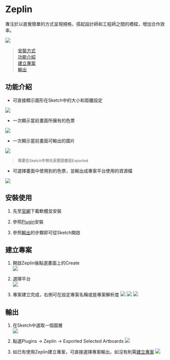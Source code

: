 # Zeplin

專注於以直覺簡單的方式呈現規格，搭起設計師和工程師之間的橋樑，增加合作效率。

![](https://zeplin.io/img/sneakpeek/ssAll@2x.png)

> [安裝方式](#安裝方式)  
> [功能介紹](#功能介紹)  
> [建立專案](#建立專案)  
> [輸出](#輸出)

## 功能介紹

* 可直接顯示圖形在Sketch中的大小和距離設定  

![](../../assets/plugin/zeplin/intro_1.png) 

* 一次顯示當前畫面所擁有的色票

![](../../assets/plugin/zeplin/intro_2.png) 

* 一次顯示當前畫面可輸出的圖片

![](../../assets/plugin/zeplin/intro_3.png) 
> <p style="font-size: 12px">需要在Sketch中預先設置圖層是Exported</p>

* 可選擇畫面中使用到的色票，並輸出成專案平台使用的資源檔

![](../../assets/plugin/zeplin/intro_4.png) 

## 安裝使用

1. 先至[官網](https://zeplin.io/)下載軟體並安裝

2. 參照[Plugin](README.md)安裝

3. 參照[輸出](#輸出)的步驟即可從Sketch開啟

## 建立專案

1. 開啟Zeplin後點選畫面上的Create  
![](../../assets/plugin/zeplin/create_1.png) 

2. 選擇平台  
![](../../assets/plugin/zeplin/create_2.png)

3. 專案建立完成，右側可在設定專案名稱或是專案解析度
![](../../assets/plugin/zeplin/create_3.png)
![](../../assets/plugin/zeplin/create_4.png)
![](../../assets/plugin/zeplin/create_5.png)

## 輸出

1. 在Sketch中選取一個圖層  
![](../../assets/plugin/zeplin/export_1.png)

2. 點選Plugins -> Zeplin -> Exported Selected Artboards
![](../../assets/plugin/zeplin/export_2.png)

3. 如已有使用Zeplin建立專案，可直接選擇專案輸出，如沒有則需[建立專案](#建立專案)
![](../../assets/plugin/zeplin/export_3.png)
